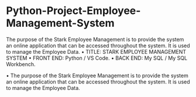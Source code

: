 # Python-Project-Employee-Management-System
The purpose of the Stark Employee Management is to provide the system an online application that can be accessed throughout the system. It is used to manage the Employee Data.
•	TITLE: STARK EMPLOYEE MANAGEMENT SYSTEM
•	FRONT END: Python / VS Code. 
•	BACK END: My SQL / My SQL Workbench.

•	The purpose of the Stark Employee Management is to provide the system an online application that can be accessed throughout the system. It is used to manage the Employee Data.

